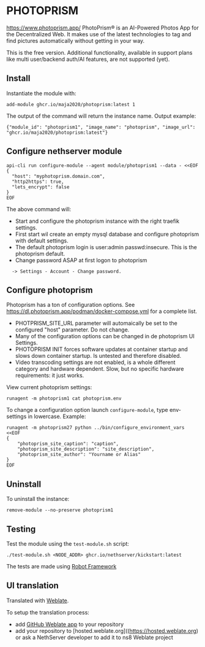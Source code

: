 # PHOTOPRISM

https://www.photoprism.app/
 PhotoPrism® is an AI-Powered Photos App for the Decentralized Web.
 It makes use of the latest technologies to tag and find pictures automatically without getting in your way.

This is the free version. Additional functionality, available in support plans like multi user/backend auth/AI features, are not supported (yet).

## Install

Instantiate the module with:

    add-module ghcr.io/maja2020/photoprism:latest 1

The output of the command will return the instance name.
Output example:

    {"module_id": "photoprism1", "image_name": "photoprism", "image_url": "ghcr.io/maja2020/photoprism:latest"}

## Configure nethserver module
```
api-cli run configure-module --agent module/photoprism1 --data - <<EOF
{
  "host": "myphotoprism.domain.com",
  "http2https": true,
  "lets_encrypt": false
}
EOF
```
The above command will:
- Start and configure the photoprism instance with the right traefik settings. 
- First start wil create an empty mysql database and configure photoprism with default settings. 
- The default photoprism login is user:admin passwd:insecure. This is the photoprism default. 
- Change password ASAP at first logon to photoprism 
```
  -> Settings - Account - Change password.
```
## Configure photoprism
Photoprism has a ton of configuration options. See https://dl.photoprism.app/podman/docker-compose.yml for a complete list.
- PHOTPRISM_SITE_URL parameter will automaically be set to the configured "host" parameter. Do not change.
- Many of the configuration options can be changed in de photoprism UI Settings.
- PHOTOPRISM INIT forces software updates at container startup and slows down container startup. Is untested and therefore disabled.
- Video transcoding settings are not enabled, is a whole different category and hardware dependent. Slow, but no specific hardware requirements: it just works.

View current photoprism settings: 
```
runagent -m photoprism1 cat photoprism.env
```

To change a configuration option launch `configure-module`, type env-settings in lowercase.
Example:
```
runagent -m photoprism27 python ../bin/configure_environment_vars <<EOF
{
	"photoprism_site_caption": "caption",
	"photoprism_site_description": "site_description",
	"photoprism_site_author": "Yourname or Alias"
}
EOF

```

## Uninstall

To uninstall the instance:

    remove-module --no-preserve photoprism1

## Testing

Test the module using the `test-module.sh` script:

    ./test-module.sh <NODE_ADDR> ghcr.io/nethserver/kickstart:latest

The tests are made using [Robot Framework](https://robotframework.org/)

## UI translation

Translated with [Weblate](https://hosted.weblate.org/projects/ns8/).

To setup the translation process:

- add [GitHub Weblate app](https://docs.weblate.org/en/latest/admin/continuous.html#github-setup) to your repository
- add your repository to [hosted.weblate.org]((https://hosted.weblate.org) or ask a NethServer developer to add it to ns8 Weblate project
